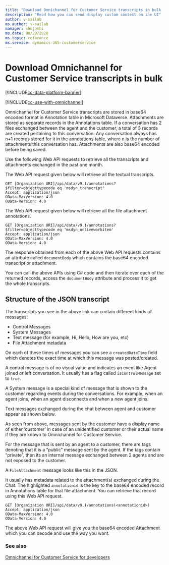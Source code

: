 ```yaml
---
title: "Download Omnichannel for Customer Service transcripts in bulk | Microsoft Docs"
description: "Read how you can send display custom context on the UI"
author: v-sailab
ms.author: v-sailab
manager: shujoshi
ms.date: 08/20/2020
ms.topic: reference
ms.service: dynamics-365-customerservice
---
```

# Download Omnichannel for Customer Service transcripts in bulk

[!INCLUDE[cc-data-platform-banner](../includes/cc-data-platform-banner.md)]

[!INCLUDE[cc-use-with-omnichannel](../includes/cc-use-with-omnichannel.md)]

Omnichannel for Customer Service transcripts are stored in base64 encoded format in Annotation table in Microsoft Dataverse. Attachments are stored as separate records in the Annotations table. If a conversation has 2 files exchanged between the agent and the customer, a total of 3 records are created pertaining to this conversation. Any conversation always has n+1 records stored for it in the annotations table, where n is the number of attachments this conversation has. Attachments are also base64 encoded before being saved.

Use the following Web API requests to retrieve all the transcripts and attachments exchanged in the past one month.

The Web API request given below will retrieve all the textual transcripts. 

```http
GET [Organization URI]/api/data/v9.1/annotations?$filter=objecttypecode eq 'msdyn_transcript'
Accept: application/json  
OData-MaxVersion: 4.0  
OData-Version: 4.0  
```
The Web API request given below will retrieve all the file attachment annotations.

```http
GET [Organization URI]/api/data/v9.1/annotations?$filter=objecttypecode eq 'msdyn_ocliveworkitem'
Accept: application/json  
OData-MaxVersion: 4.0  
OData-Version: 4.0  
```

The response obtained from each of the above Web API requests contains an attribute called `documentBody` which contains the base64 encoded transcript or attachment.

You can call the above APIs using C# code and then iterate over each of the returned records, access the `documentBody` attribute and process it to get the whole transcripts.

## Structure of the JSON transcript

The transcripts you see in the above link can contain different kinds of messages:
-	Control Messages
-	System Messages
-	Text message (for example, Hi, Hello, How are you, etc)
-	File Attachment metadata

On each of these times of messages you can see a `createdDateTime` field which denotes the exact time at which this message was posted/created.

A control message is of no visual value and indicates an event like Agent joined or left conversation. It usually has a flag called `isControlMessage` set to `true`.

A System message is a special kind of message that is shown to the customer regarding events during the conversations. For example, when an agent joins, when an agent disconnects and when a new agent joins.

Text messages exchanged during the chat between agent and customer appear as shown below.

As seen from above, messages sent by the customer have a display name of either ‘customer’ in case of an unidentified customer or their actual name if they are known to Omnichannel for Customer Service.

For the message that is sent by an agent to a customer, there are tags denoting that it is a “public” message sent by the agent. If the tags contain “private”, then its an internal message exchanged between 2 agents and are not exposed to the customer.

A `FileAttachment` message looks like this in the JSON.

It usually has metadata related to the attachment(s) exchanged during the Chat. The highlighted `annotationid` is the key to the base64 encoded record in Annotations table for that file attachment. You can retrieve that record using this Web API request.

```http
GET [Organization URI]/api/data/v9.1/annotations(<annotationid>)
Accept: application/json  
OData-MaxVersion: 4.0  
OData-Version: 4.0  
```

The above Web API request will give you the base64 encoded Attachment which you can decode and use the way you want.

### See also

[Omnichannel for Customer Service for developers](developer/omnichannel-developer.md)
